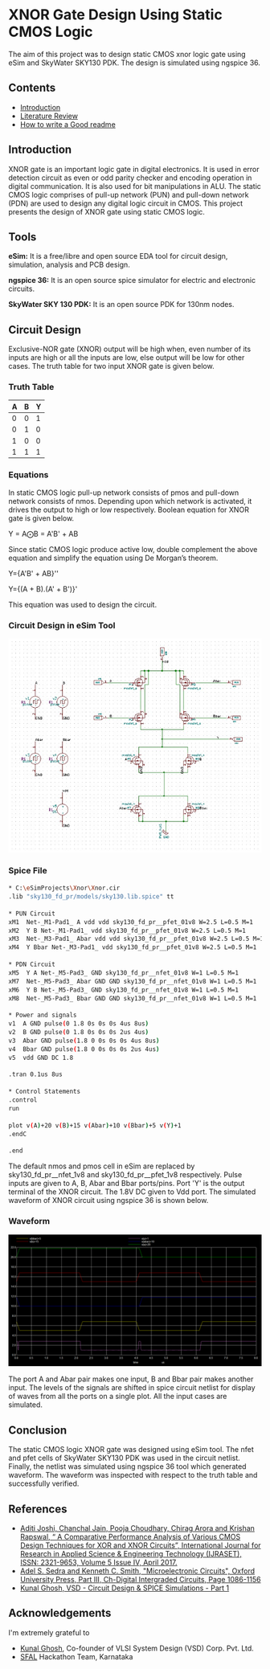 # XNOR Gate Design Using Static CMOS Logic

The aim of this project was to design static CMOS xnor logic gate using  eSim and SkyWater SKY130 PDK.
The design is simulated using ngspice 36.


## Contents

 - [Introduction](https://awesomeopensource.com/project/elangosundar/awesome-README-templates)
 - [Literature Review](https://github.com/matiassingers/awesome-readme)
 - [How to write a Good readme](https://bulldogjob.com/news/449-how-to-write-a-good-readme-for-your-github-project)


## Introduction

XNOR gate is an important logic gate in digital electronics. It is used in error detection circuit as even or odd parity checker and encoding operation in digital communication.  It is also used for bit manipulations in ALU. The static CMOS logic comprises of pull-up network (PUN) and pull-down network (PDN) are used to design any digital logic circuit in CMOS. This project presents the design of XNOR gate using static CMOS logic.


## Tools

**eSim:** It is a free/libre and open source EDA tool for circuit design, simulation, analysis and PCB design. 

**ngspice 36:** It is an open source spice simulator for electric and electronic circuits.

**SkyWater SKY 130 PDK:** It is an open source PDK for 130nm nodes.

## Circuit Design

Exclusive-NOR gate (XNOR) output will be high when, even number of its inputs are high or all the inputs are low, else output will be low for other cases. The truth table for two input XNOR gate is given below.
### Truth Table

| A | B | Y |
| -------------- | --------------- | --------------- |
| 0 | 0 | 1 |
| 0 | 1 | 0 |
| 1 | 0 | 0 |
| 1 | 1 | 1 |

### Equations

In static CMOS logic pull-up network consists of pmos and pull-down network consists of nmos. Depending upon which network is activated, it drives the output to high or low respectively. Boolean equation for XNOR gate is given below.

Y = A⨀B = A'B' + AB

Since static CMOS logic produce active low, double complement the above equation and simplify the equation using De Morgan’s theorem.

Y={A'B' + AB}''

Y={(A + B).(A' + B')}'

This equation was used to design the circuit.

### Circuit Design in eSim Tool

<img src='images/Circuit.jpeg'>

### Spice File

```bash
* C:\eSimProjects\Xnor\Xnor.cir
.lib "sky130_fd_pr/models/sky130.lib.spice" tt

* PUN Circuit
xM1  Net-_M1-Pad1_ A vdd vdd sky130_fd_pr__pfet_01v8 W=2.5 L=0.5 M=1
xM2  Y B Net-_M1-Pad1_ vdd sky130_fd_pr__pfet_01v8 W=2.5 L=0.5 M=1
xM3  Net-_M3-Pad1_ Abar vdd vdd sky130_fd_pr__pfet_01v8 W=2.5 L=0.5 M=1
xM4  Y Bbar Net-_M3-Pad1_ vdd sky130_fd_pr__pfet_01v8 W=2.5 L=0.5 M=1

* PDN Circuit
xM5  Y A Net-_M5-Pad3_ GND sky130_fd_pr__nfet_01v8 W=1 L=0.5 M=1
xM7  Net-_M5-Pad3_ Abar GND GND sky130_fd_pr__nfet_01v8 W=1 L=0.5 M=1
xM6  Y B Net-_M5-Pad3_ GND sky130_fd_pr__nfet_01v8 W=1 L=0.5 M=1
xM8  Net-_M5-Pad3_ Bbar GND GND sky130_fd_pr__nfet_01v8 W=1 L=0.5 M=1

* Power and signals		
v1  A GND pulse(0 1.8 0s 0s 0s 4us 8us)	
v2  B GND pulse(0 1.8 0s 0s 0s 2us 4us)			
v3  Abar GND pulse(1.8 0 0s 0s 0s 4us 8us)			
v4  Bbar GND pulse(1.8 0 0s 0s 0s 2us 4us)			
v5  vdd GND DC 1.8

.tran 0.1us 8us

* Control Statements
.control
run

plot v(A)+20 v(B)+15 v(Abar)+10 v(Bbar)+5 v(Y)+1
.endC

.end
```

The default nmos and pmos cell in eSim are replaced by sky130_fd_pr__nfet_1v8 and sky130_fd_pr__pfet_1v8 respectively. Pulse inputs are given to A, B, Abar and Bbar ports/pins. Port 'Y' is the output terminal of the XNOR circuit. The 1.8V DC given to Vdd port. The simulated waveform of XNOR circuit using ngspice 36 is shown below.

### Waveform

<img src='images/Waveform.png'>

The port A and Abar pair makes one input, B and Bbar pair makes another input. The levels of the signals are shifted in spice circuit netlist for display of waves from all the ports on a single plot. All the input cases are simulated. 

## Conclusion 

The static CMOS logic XNOR gate was designed using eSim tool. The nfet and pfet cells of SkyWater SKY130 PDK was used in the circuit netlist. Finally, the netlist was simulated using ngspice 36 tool which generated waveform. The waveform was inspected with respect to the truth table and successfully verified.


## References

- [Aditi Joshi, Chanchal Jain, Pooja Choudhary, Chirag Arora and Krishan Rapswal, “ A Comparative Performance Analysis of Various CMOS Design Techniques for XOR and XNOR Circuits”, International Journal for Research in Applied Science & Engineering Technology (IJRASET), ISSN: 2321-9653, Volume 5 Issue IV, April 2017.](http://citeseerx.ist.psu.edu/viewdoc/download?doi=10.1.1.691.1319&rep=rep1&type=pdf) 
- [Adel S. Sedra and Kenneth C. Smith, "Microelectronic Circuits", Oxford University Press, Part III, Ch-Digital Intergraded Circuits, Page 1086-1156](https://www.amazon.in/Microelectronic-Circuits-Electrical-Computer-Engineering/dp/0199339139)
- [Kunal Ghosh, VSD - Circuit Design & SPICE Simulations - Part 1](https://www.udemy.com/course/vlsi-academy-circuit-design/)

## Acknowledgements

I'm extremely grateful to

- [Kunal Ghosh](https://github.com/kunalg123), Co-founder of VLSI System Design (VSD) Corp. Pvt. Ltd.
 - [SFAL](https://www.sfalcoe.com/) Hackathon Team, Karnataka
